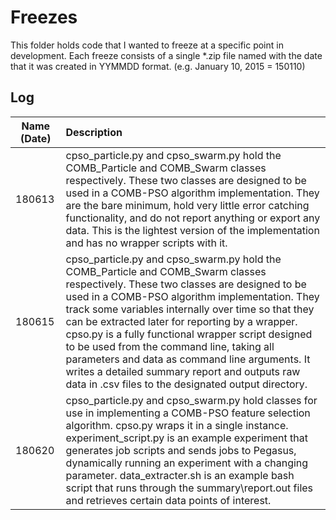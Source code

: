 # Freezes
This folder holds code that I wanted to freeze at a specific point in
development. Each freeze consists of a single \*.zip file named
with the date that it was created in YYMMDD format. (e.g. January
10, 2015 = 150110)

## Log

Name (Date)|Description
-----------|:----------
180613     |cpso\_particle.py and cpso\_swarm.py hold the COMB\_Particle and COMB\_Swarm classes respectively. These two classes are designed to be used in a COMB-PSO algorithm implementation. They are the bare minimum, hold very little error catching functionality, and do not report anything or export any data. This is the lightest version of the implementation and has no wrapper scripts with it.
180615     |cpso\_particle.py and cpso\_swarm.py hold the COMB\_Particle and COMB\_Swarm classes respectively. These two classes are designed to be used in a COMB-PSO algorithm implementation. They track some variables internally over time so that they can be extracted later for reporting by a wrapper. cpso.py is a fully functional wrapper script designed to be used from the command line, taking all parameters and data as command line arguments. It writes a detailed summary report and outputs raw data in .csv files to the designated output directory.
180620     |cpso\_particle.py and cpso\_swarm.py hold classes for use in implementing a COMB-PSO feature selection algorithm. cpso.py wraps it in a single instance. experiment\_script.py is an example experiment that generates job scripts and sends jobs to Pegasus, dynamically running an experiment with a changing parameter. data\_extracter.sh is an example bash script that runs through the summary\report.out files and retrieves certain data points of interest.
